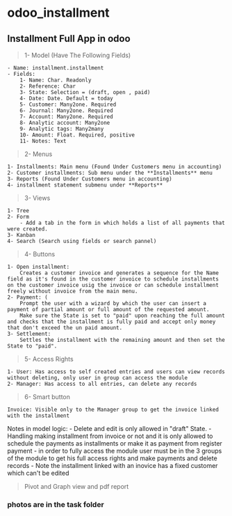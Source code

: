 # odoo_installment

## Installment Full App in odoo 
           
> 1- Model (Have The Following Fields)


	- Name: installment.installment 
	- Fields:
		1- Name: Char. Readonly
		2- Reference: Char
		3- State: Selection = (draft, open , paid)
		4- Date: Date. Default = today
		5- Customer: Many2one. Required
		6- Journal: Many2one. Required
		7- Account: Many2one. Required
		8- Analytic account: Many2one
		9- Analytic tags: Many2many
		10- Amount: Float. Required, positive
		11- Notes: Text

> 2- Menus

	1- Installments: Main menu (Found Under Customers menu in accounting)
	2- Customer installments: Sub menu under the **Installments** menu 
	3- Reports (Found Under Customers menu in accounting)
	4- installment statement submenu under **Reports**
	

> 3- Views 

	1- Tree
	2- Form
		- Add a tab in the form in which holds a list of all payments that were created. 
	3- Kanban
	4- Search (Search using fields or search pannel)
	
> 4- Buttons

	1- Open installment:
		Creates a customer invoice and generates a sequence for the Name field as it's found in the customer invoice to schedule installments on the customer invoice usig the invoice or can schedule installment freely without invoice from the main menu. 
	2- Payment: (
		Prompt the user with a wizard by which the user can insert a payment of partial amount or full amount of the requested amount.
		Make sure the State is set to "paid" upon reaching the full amount and checks that the installment is fully paid and accept only money that don't exceed the un paid amount.
	3- Settlement:
		Settles the installment with the remaining amount and then set the State to "paid".
		
> 5- Access Rights

	1- User: Has access to self created entries and users can view records without deleting, only user in group can access the module
	2- Manager: Has access to all entries, can delete any records
	
	
> 6- Smart button

	Invoice: Visible only to the Manager group to get the invoice linked with the installment

Notes in model logic: 
	- Delete and edit is only allowed in "draft" State. 
	- Handling making installment from invoice or not and it is only allowed to schedule the payments as installments or make it as payment from register payment
	- in order to fully access the module user must be in the 3 groups of the module to get his full access rights and make payments and delete records
	- Note the installment linked with an inovice has a fixed customer which can't be edited
	
> Pivot and Graph view and pdf report
    
### photos are in the task folder

